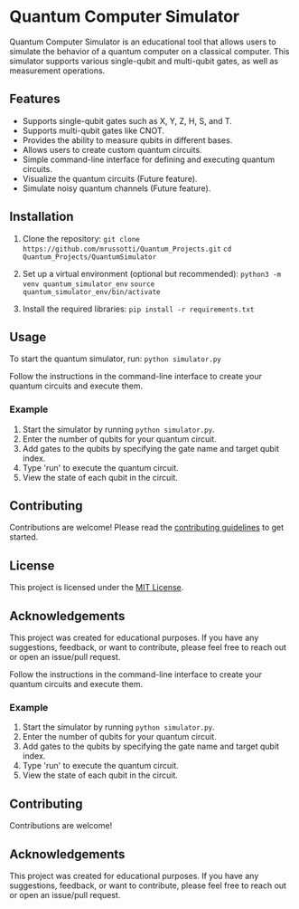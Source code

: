 # Quantum Computer Simulator

Quantum Computer Simulator is an educational tool that allows users to simulate the behavior of a quantum computer on a classical computer. This simulator supports various single-qubit and multi-qubit gates, as well as measurement operations. 

## Features

- Supports single-qubit gates such as X, Y, Z, H, S, and T.
- Supports multi-qubit gates like CNOT.
- Provides the ability to measure qubits in different bases.
- Allows users to create custom quantum circuits.
- Simple command-line interface for defining and executing quantum circuits.
- Visualize the quantum circuits (Future feature).
- Simulate noisy quantum channels (Future feature).

## Installation

1. Clone the repository:
`git clone https://github.com/mrussotti/Quantum_Projects.git`
`cd Quantum_Projects/QuantumSimulator`


2. Set up a virtual environment (optional but recommended):
`python3 -m venv quantum_simulator_env`
`source quantum_simulator_env/bin/activate`

3. Install the required libraries:
`pip install -r requirements.txt`


## Usage

To start the quantum simulator, run:
`python simulator.py`


Follow the instructions in the command-line interface to create your quantum circuits and execute them.

### Example

1. Start the simulator by running `python simulator.py`.
2. Enter the number of qubits for your quantum circuit.
3. Add gates to the qubits by specifying the gate name and target qubit index.
4. Type 'run' to execute the quantum circuit.
5. View the state of each qubit in the circuit.

## Contributing

Contributions are welcome! Please read the [contributing guidelines](CONTRIBUTING.md) to get started.

## License

This project is licensed under the [MIT License](LICENSE).

## Acknowledgements

This project was created for educational purposes. If you have any suggestions, feedback, or want to contribute, please feel free to reach out or open an issue/pull request.


Follow the instructions in the command-line interface to create your quantum circuits and execute them.

### Example

1. Start the simulator by running `python simulator.py`.
2. Enter the number of qubits for your quantum circuit.
3. Add gates to the qubits by specifying the gate name and target qubit index.
4. Type 'run' to execute the quantum circuit.
5. View the state of each qubit in the circuit.

## Contributing

Contributions are welcome!

## Acknowledgements

This project was created for educational purposes. If you have any suggestions, feedback, or want to contribute, please feel free to reach out or open an issue/pull request.



